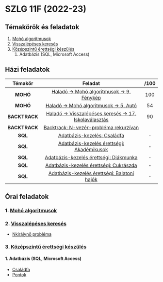# SZLG 11F (2022-23)

## Témakörök és feladatok
1. [Mohó algoritmusok](1_moho)
2. [Visszalépéses keresés](2_backtrack)
3. [Középszintű érettségi készülés](3_erettsegi)
    1. Adatbázis (SQL, Microsoft Access)

## Házi feladatok
| Témakör | Feladat | /100 |
| :---: | :---: | :---: |
| **MOHÓ** | [Haladó -> Mohó algoritmusok -> 9. Fénykép](hazi/moho-foto/moho_foto.cpp) | 100 |
| **MOHÓ** | [Haladó -> Mohó algoritmusok -> 5. Autó](hazi/moho-auto/moho_auto.cpp) | 54 |
| **BACKTRACK** | [Haladó -> Visszalépéses keresés -> 17. Iskolaválasztás](hazi/backtrack-iskolavalasztas/backtrack_iskolavalasztas.cs) | 90 |
| **BACKTRACK** | [Backtrack: N-vezér-probléma rekurzívan](hazi/backtrack-nkiralyno/backtrack_nkiralyno.cs) | |
| **SQL** | [Adatbázis-kezelés: Családfa](3_erettsegi/1_adatbazis/1_csaladfa) | - |
| **SQL** | [Adatbázis-kezelés érettségi: Akadémikusok](hazi/sql-akademikusok) | - |
| **SQL** | [Adatbázis-kezelés érettségi: Diákmunka](hazi/sql-diakmunka) | - |
| **SQL** | [Adatbázis-kezelés érettségi: Cukrászda](hazi/sql-cukraszda) | - |
| **SQL** | [Adatbázis-kezelés érettségi: Balatoni hajók](hazi/sql-balatoni_hajok) | - |

## Órai feladatok
### 1. [Mohó algoritmusok](1_moho)

### 2. [Visszalépéses keresés](2_backtrack)
- [Nkirálynő probléma](2_backtrack/feladatok/nkiralyno.cs)

### 3. [Középszintű érettségi készülés](3_erettsegi)
#### 1. Adatbázis (SQL, Microsoft Access)
- [Családfa](3_erettsegi/1_adatbazis/1_csaladfa)
- [Pontok](3_erettsegi/1_adatbazis/2_pontok)
